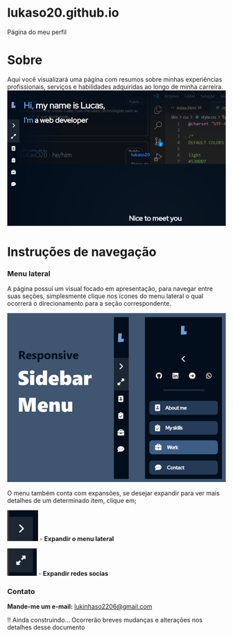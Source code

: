 # lukaso20.github.io
Página do meu perfil

# Sobre
Aqui você visualizará uma página com resumos sobre minhas experiências profissionais, serviços e habilidades adquiridas ao longo de minha carreira. 
![Página inicial](libs/img/image_one.png)   

# Instruções de navegação

### Menu lateral
A página possui um visual focado em apresentação, para navegar entre suas seções, simplesmente clique nos ícones do menu lateral o qual ocorrerá o direcionamento para a seção correspondente. 

![Menu alteral parte 1](libs/img/background_sidebar.png)

O menu também conta com expansões, se desejar expandir para ver mais detalhes de um determinado item, clique em;

![Expandir menu lateral image](libs/img/image_expand_menu.png) - **Expandir o menu lateral**

![Expandir menu lateral rede social image](libs/img/image_expand_socialmedia.png) - **Expandir redes socias**

<!-- ### Links úteis
**Currículo:** Você pode acessar o meu currículo em (Será inserido em breve) -->

### Contato
**Mande-me um e-mail:** [lukinhaso2206@gmail.com](mailto:lukinhaso2206@gmail.com)

!! Ainda construindo... Ocorrerão breves mudanças e alterações nos detalhes desse documento